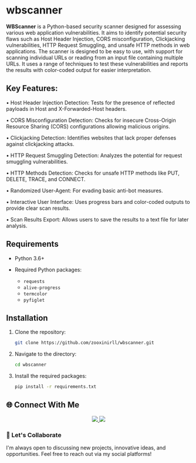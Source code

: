 # wbscanner

**WBScanner** is a Python-based security scanner designed for assessing various web application vulnerabilities. It aims to identify potential security flaws such as Host Header Injection, CORS misconfiguration, Clickjacking vulnerabilities, HTTP Request Smuggling, and unsafe HTTP methods in web applications. The scanner is designed to be easy to use, with support for scanning individual URLs or reading from an input file containing multiple URLs. It uses a range of techniques to test these vulnerabilities and reports the results with color-coded output for easier interpretation.

## Key Features:

• Host Header Injection Detection: Tests for the presence of reflected payloads in Host and X-Forwarded-Host headers.

• CORS Misconfiguration Detection: Checks for insecure Cross-Origin Resource Sharing (CORS) configurations allowing malicious origins.

• Clickjacking Detection: Identifies websites that lack proper defenses against clickjacking attacks.

• HTTP Request Smuggling Detection: Analyzes the potential for request smuggling vulnerabilities.

• HTTP Methods Detection: Checks for unsafe HTTP methods like PUT, DELETE, TRACE, and CONNECT.

• Randomized User-Agent: For evading basic anti-bot measures.

• Interactive User Interface: Uses progress bars and color-coded outputs to provide clear scan results.

• Scan Results Export: Allows users to save the results to a text file for later analysis.


## Requirements

- Python 3.6+
- Required Python packages:

  - `requests`
  - `alive-progress`
  - `termcolor`
  - `pyfiglet`

## Installation

1. Clone the repository:
    ```bash
    git clone https://github.com/zooxinirll/wbscanner.git
    ```
2. Navigate to the directory:
    ```bash
    cd wbscanner 
    ```
3. Install the required packages:
    ```bash
    pip install -r requirements.txt
    ```

## 🌐 Connect With Me
<p align="center"> <a href="https://github.com/zooxinirll" target="_blank"> <img src="https://img.shields.io/badge/GitHub-000?style=for-the-badge&logo=github&logoColor=white" /> </a> <a href="https://www.instagram.com/h3r.10c4lh0st.07?igsh=MTRqcGNsdmN3a2FyaA==" target="_blank"> <img src="https://img.shields.io/badge/Instagram-E4405F?style=for-the-badge&logo=instagram&logoColor=white" /> </a></p>

### 🧠 Let's Collaborate
I'm always open to discussing new projects, innovative ideas, and opportunities. Feel free to reach out via my social platforms!

